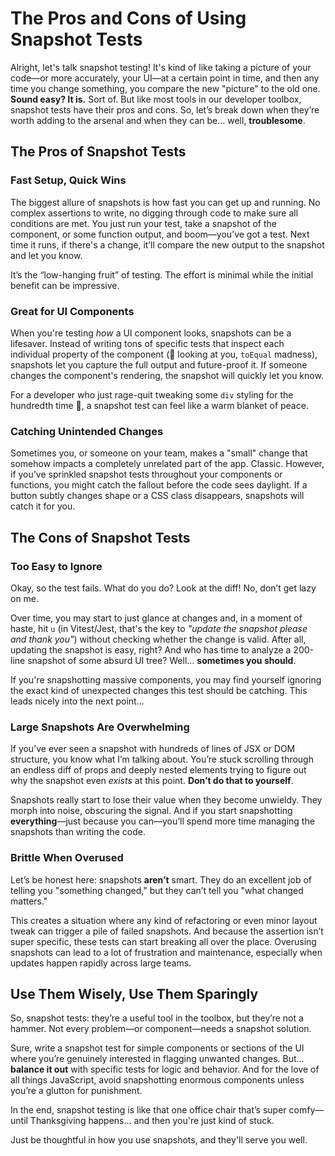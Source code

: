 # The Pros and Cons of Using Snapshot Tests

Alright, let's talk snapshot testing! It's kind of like taking a picture of your code—or more accurately, your UI—at a certain point in time, and then any time you change something, you compare the new "picture" to the old one. **Sound easy? It is.** Sort of. But like most tools in our developer toolbox, snapshot tests have their pros and cons. So, let’s break down when they’re worth adding to the arsenal and when they can be… well, **troublesome**.

## The Pros of Snapshot Tests

### Fast Setup, Quick Wins

The biggest allure of snapshots is how fast you can get up and running. No complex assertions to write, no digging through code to make sure all conditions are met. You just run your test, take a snapshot of the component, or some function output, and boom—you’ve got a test. Next time it runs, if there's a change, it’ll compare the new output to the snapshot and let you know.

It’s the “low-hanging fruit” of testing. The effort is minimal while the initial benefit can be impressive.

### Great for **UI** Components

When you're testing _how_ a UI component looks, snapshots can be a lifesaver. Instead of writing tons of specific tests that inspect each individual property of the component (👀 looking at you, `toEqual` madness), snapshots let you capture the full output and future-proof it. If someone changes the component's rendering, the snapshot will quickly let you know.

For a developer who just rage-quit tweaking some `div` styling for the hundredth time 🤯, a snapshot test can feel like a warm blanket of peace.

### Catching Unintended Changes

Sometimes you, or someone on your team, makes a "small" change that somehow impacts a completely unrelated part of the app. Classic. However, if you’ve sprinkled snapshot tests throughout your components or functions, you might catch the fallout before the code sees daylight. If a button subtly changes shape or a CSS class disappears, snapshots will catch it for you.

## The Cons of Snapshot Tests

### Too Easy to Ignore

Okay, so the test fails. What do you do? Look at the diff! No, don’t get lazy on me.

Over time, you may start to just glance at changes and, in a moment of haste, hit `u` (in Vitest/Jest, that's the key to _"update the snapshot please and thank you"_) without checking whether the change is valid. After all, updating the snapshot is easy, right? And who has time to analyze a 200-line snapshot of some absurd UI tree? Well… **sometimes you should**.

If you're snapshotting massive components, you may find yourself ignoring the exact kind of unexpected changes this test should be catching. This leads nicely into the next point...

### Large Snapshots Are Overwhelming

If you’ve ever seen a snapshot with hundreds of lines of JSX or DOM structure, you know what I’m talking about. You’re stuck scrolling through an endless diff of props and deeply nested elements trying to figure out why the snapshot even _exists_ at this point. **Don’t do that to yourself**.

Snapshots really start to lose their value when they become unwieldy. They morph into noise, obscuring the signal. And if you start snapshotting **everything**—just because you can—you’ll spend more time managing the snapshots than writing the code.

### Brittle When Overused

Let’s be honest here: snapshots **aren’t** smart. They do an excellent job of telling you "something changed," but they can’t tell you "what changed matters."

This creates a situation where any kind of refactoring or even minor layout tweak can trigger a pile of failed snapshots. And because the assertion isn’t super specific, these tests can start breaking all over the place. Overusing snapshots can lead to a lot of frustration and maintenance, especially when updates happen rapidly across large teams.

## Use Them Wisely, Use Them Sparingly

So, snapshot tests: they’re a useful tool in the toolbox, but they’re not a hammer. Not every problem—or component—needs a snapshot solution.

Sure, write a snapshot test for simple components or sections of the UI where you’re genuinely interested in flagging unwanted changes. But… **balance it out** with specific tests for logic and behavior. And for the love of all things JavaScript, avoid snapshotting enormous components unless you’re a glutton for punishment.

In the end, snapshot testing is like that one office chair that’s super comfy—until Thanksgiving happens… and then you're just kind of stuck.

Just be thoughtful in how you use snapshots, and they'll serve you well.
